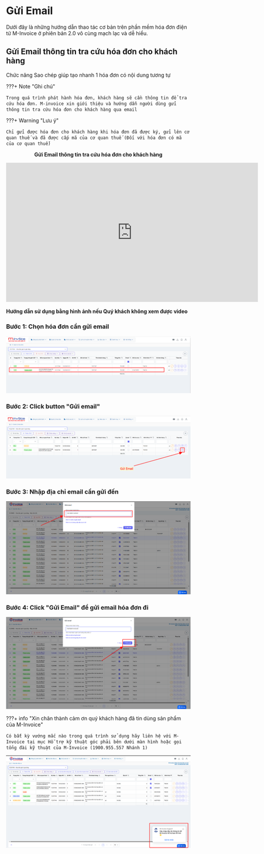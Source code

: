 # **Gửi Email**

Dưới đây là những hướng dẫn thao tác cơ bản trên phần mềm hóa đơn điện tử M-Invoice ở phiên bản 2.0 vô cùng mạch lạc và dễ hiểu.

## **Gửi Email thông tin tra cứu hóa đơn cho khách hàng**

Chức năng Sao chép giúp tạo nhanh 1 hóa đơn có nội dung tương tự

???+ Note "Ghi chú"

    Trong quá trình phát hành hóa đơn, khách hàng sẽ cần thông tin để tra cứu hóa đơn. M-invoice xin giới thiệu và hướng dẫn người dùng gửi thông tin tra cứu hóa đơn cho khách hàng qua email

???+ Warning "Lưu ý"

    Chỉ gửi được hóa đơn cho khách hàng khi hóa đơn đã được ký, gửi lên cơ quan thuế và đã được cấp mã của cơ quan thuế (Đối với hóa đơn có mã của cơ quan thuế)

<p align="center" style="font-weight: bold;">Gửi Email thông tin tra cứu hóa đơn cho khách hàng</p>

<iframe style="width: 43rem; height: 380px" src="https://www.youtube.com/embed/7qIWdaz5koo?si=CFzduHDThKHY6S34" title="YouTube video player" frameborder="0" allow="accelerometer; autoplay; clipboard-write; encrypted-media; gyroscope; picture-in-picture; web-share" referrerpolicy="strict-origin-when-cross-origin" allowfullscreen></iframe>

**Hướng dẫn sử dụng bằng hình ảnh nếu Quý khách không xem được video**

### Bước 1: Chọn hóa đơn cần gửi email

[![Hình 1]][Hình 1]

[Hình 1]: ../assets/images/invoice2/2.0_gui-mail_1.png

### Bước 2: Click button "Gửi email"

[![Hình 2]][Hình 2]

[Hình 2]: ../assets/images/invoice2/2.0_gui-mail_2.png

### Bước 3: Nhập địa chỉ email cần gửi đến

[![Hình 3]][Hình 3]

[Hình 3]: ../assets/images/invoice2/2.0_gui-mail_3.png

### Bước 4: Click "Gửi Email" để gửi email hóa đơn đi

[![Hình 4]][Hình 4]

[Hình 4]: ../assets/images/invoice2/2.0_gui-mail_4.png

???+ info "Xin chân thành cảm ơn quý khách hàng đã tin dùng sản phẩm của M-Invoice"

    Có bất kỳ vướng mắc nào trong quá trình sử dụng hãy liên hệ với M-Invoice tại mục Hỗ trợ kỹ thuật góc phải bên dưới màn hình hoặc gọi tổng đài kỹ thuật của M-Invoice (1900.955.557 Nhánh 1)

[![Hình 5]][Hình 5]

[Hình 5]: ../assets/images/invoice2/hotro.png
